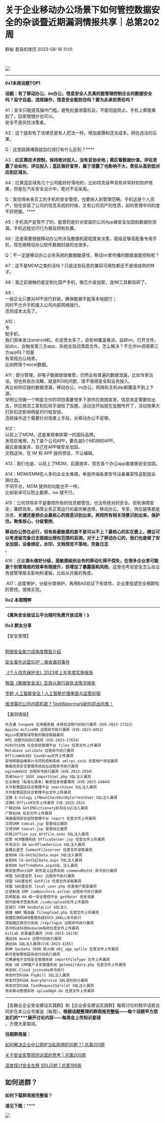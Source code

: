 #  关于企业移动办公场景下如何管控数据安全的杂谈暨近期漏洞情报共享｜总第202周   
群秘  君哥的体历   2023-08-16 11:01  
  
‍‍  
  
![](https://mmbiz.qpic.cn/mmbiz_gif/yXsxtS2cfwYLicju4TyAeQhibftSnibn1R9dnxB7tCR0JyCicooUTh4rDmWsBv1wBniaFHVGdaNmMeJOl1hVIicPKkzg/640?wx_fmt=gif "")  
  
****  
**0x1本周话题TOP1**  
  
  
**话题：有了移动办公、im办公，信息安全人员真的能管理控制企业的数据安全吗？监守自盗、违规操作，信息安全能防住吗？要为此承担责任吗？**  
  
A1：安全只能提高操作门槛，避免批量泄露机会，不能彻底防止。手机上都能看到了，回家慢慢抄也可以。  
安全不是风险决策者。  
  
A2：这个就和有了法律还是有人犯法一样，增加威慑和违法成本，明白违法的后果。  
  
Q：这思路跟堵路就加红绿灯有什么区别？****  
  
A3：**红区靠技术控制，保持绝对投入，没有妥协余地；黄区看数据价值，评估泄露了会如何，评估投入；蓝区做好宣导，属于泄露了也影响不大，责任从高到低对应到区域长**。  
  
A4：红黄蓝区域有几个公司能好好落地的，比如坦克装甲具有非常好的防护效果，但是在汽车安全设计中，绝对不会采用。  
  
Q：我觉得未来员工的手机的安全管控，也要纳入到管理范畴。手机这是个人资产，但在安装了公司的信息系统的时候，又有公司资产的性质，如何管理中间的度不好把握。****  
  
A5：手机资产是管不了的，能管的是针对安装的公司App做安全加固和数据防泄漏，手机远程访问行为做监控和处置。  
  
A6：还是需要根据移动办公所涉及数据机密程度来决策，密级足够高配备专用手机，现在做移动办公软件数据封装的也很多。  
  
Q：不一定是移动办公业务系统的数据敏感性，移动im里传播的数据谁能控制呢？  
  
A7：这不是MDM之类的活吗？只是这些玩意的兼容可用性都还不是很成熟的样子。  
  
A8：我之前接触的是定制化国产手机，做芯片级加密，连IM工具都自研了。  
  
A9：  
一般企业只要对APP进行封装，确保数据不能落本地就行；  
同时不允许手机接入公司内部网络就行。  
否则成本太高了。  
  
A10：  
专  
配手机，  
我们原来发过android机，负反馈太多了，会影响覆盖推进。自研im，打开文件，如doc，会触发第三方app，系统会自动落盘文件。怎么解决？不允许im调用第三方app吗？但是  
有常规办公场景。  
比如修改个excel数据。  
  
A11：部分管理，非电子数据就很难管，仍然会有普遍的数据泄漏，比如专家访谈。但也有些办法解，就是ROI的问题，值不值得安全和业务投入。  
再比如供应链的数据泄漏，移动办公，im办公，网络和主机dlp都覆盖不到上下游。  
举例公司做一个明星合作的项目需要很多下游供应商搞宣发，信息肯定需要给出去，供应商员工拿到后转手就给了饭圈，活动没开始就在饭圈传开了，活动效果大打折扣还影响明星的行程安排。  
违规操作这个需要针对场景上手段，光移动办公不足够。  
  
A12：  
以前上了MDM，还是某榜单排第一的国际品牌。  
发现巨难用，为了装个公司APP，要先装5个MDM的APP。  
最后直接废弃，自己在APP做安全加固。  
文档这块，在 IM 和 APP 提供预览，不让编辑。  
  
A13：我们也是，以前上了MDM，后面废弃，现在各个办公app直接做安全加固。  
  
A14：MDM/EMM在人多的企业太难搞，单是终端各类型号设备兼容性适配就会搞吐血。  
不同平台，MDM 提供的功能也不一样。  
比如安卓可以防止截屏，ios 就不行。  
  
A15：公司领导并不是要把所有的信息都管住，也没有绝对的安全。但有保障安全，兼顾效率，保障业务正常运行的最优解选择。移动办公，专家，供应链等都是场景，**关键还是把企业最核心的信息识别出来，再把所有相关场景识别出来，保护住。聚焦核心，分级管控**。  
  
**移动办公势在必行，但有些最敏感的是不是可以不上？最核心的实在要上，建议可以考虑留完备日志做超出授权范围的监测。对于上了移动办公的，我们也是做了安全加固，设备绑定，水印，文档预览不落地，完备日志**  
。  
  
A16：还是**源头做好分级，高敏感级别业务的移动化得不偿失，在很多企业里可能是个别管理层的效率有限提升，但增加了暴露面和风险**。这里也考验安全怎么给业务或管理层去影响和灌输，比如从共赢的角度。  
  
 A17：适度保护，分级分类保护。再用BAS验证下有效性，企业里指望完全细颗粒的管控，很难实现。  
  
**0x2 本周精粹**  
  
****  
**《离朱安全验证云平台限时免费开放试用！》**  
  
  
**0x3 群友分享**  
  
  
【安全管理】  
  
  
[](http://mp.weixin.qq.com/s?__biz=MzI3Njk2OTIzOQ==&mid=2247485176&idx=1&sn=2e70dd4297145e6cd806368ca861472d&chksm=eb6c2480dc1bad9673981cfd1aad398f2111607e63749642f5ad102eefee87af788705645b69&mpshare=1&scene=21&srcid=0619qQPce76LnUTlVRMrrIK8&sharer_sharetime=1687133751723&sharer_shareid=fd1af9f13ea3f3f0dc3c35ba1f331bb1#wechat_redirect)  
[网络安全能力成熟度模型介绍](http://mp.weixin.qq.com/s?__biz=MzA5MDY3MzMyOQ==&mid=2649440427&idx=1&sn=c5f93ef40acada080b751a3c7f46bdf6&chksm=8817f975bf60706306940beeb5ea6af0ad938d58dea67a4dab2299487d0b313d0cd474d17af5&mpshare=1&scene=21&srcid=0621WcKMw6ncGlSh2gkmRnai&sharer_sharetime=1687336434906&sharer_shareid=1431ef288b7faf279f7da6f7abd6b901#wechat_redirect)  
  
  
  
[安全事件运营SOP：接收漏洞事件](http://mp.weixin.qq.com/s?__biz=MzI3Njk2OTIzOQ==&mid=2247485176&idx=1&sn=2e70dd4297145e6cd806368ca861472d&chksm=eb6c2480dc1bad9673981cfd1aad398f2111607e63749642f5ad102eefee87af788705645b69&mpshare=1&scene=21&srcid=0619qQPce76LnUTlVRMrrIK8&sharer_sharetime=1687133751723&sharer_shareid=fd1af9f13ea3f3f0dc3c35ba1f331bb1#wechat_redirect)  
  
  
  
[《个人信息保护法》2023年上半年度实施报告](http://mp.weixin.qq.com/s?__biz=MzUwOTkwNzEwNg==&mid=2247495341&idx=1&sn=54938acce40a44dca42a25241d6cf05f&chksm=f909b760ce7e3e76291e19c757d61ad7ffb664bea477d2f0d57d52ec43c14949a5b9c0286e08&mpshare=1&scene=21&srcid=0625ZidnzwuA4xXRxFDZcrra&sharer_sharetime=1687666519177&sharer_shareid=233381a32d2260002a0c5f4a2a11ec90#wechat_redirect)  
  
  
  
[我国《数据安全法》生效以来行政执法情况报告](http://mp.weixin.qq.com/s?__biz=MzUwOTkwNzEwNg==&mid=2247495194&idx=1&sn=6690a24d140341e14fe003f751e2893a&chksm=f909b7d7ce7e3ec1a4fe78644748ce2c6911776315f1f01cea147559a8449bda40a87da62014&mpshare=1&scene=21&srcid=0621zLdz4RzVJM8cHVvEao83&sharer_sharetime=1687321565982&sharer_shareid=233381a32d2260002a0c5f4a2a11ec90#wechat_redirect)  
  
  
  
[专题·人工智能安全 | 人工智能伦理审查与监管初探](http://mp.weixin.qq.com/s?__biz=MzA5MzE5MDAzOA==&mid=2664186591&idx=1&sn=d9a6775db9672f747fa2901df3cd48c2&chksm=8b594026bc2ec930302ac5739985d5b11f2dec71cff316438bbce28aac2d2642ab488ad20381&mpshare=1&scene=21&srcid=0620y7hOnGPS31e6ZbrORESR&sharer_sharetime=1687191737371&sharer_shareid=4a549281c7d8f067d766da5aff57a064#wechat_redirect)  
  
  
  
[谁泄露的公司内部机密？TextWatermark助你抓出内鬼！](http://mp.weixin.qq.com/s?__biz=MzUyODQ0MTE2MQ==&mid=2247483738&idx=1&sn=f1867316eec7e43a4e248ed8443d59e3&chksm=fa710b7ccd06826a560712d9b2ceee1b1fba103b246ea7d61b92eb470a03e2401c39146ebc0b&mpshare=1&scene=21&srcid=0224hHDdleV5H10421j4tyvH&sharer_sharetime=1677217112053&sharer_shareid=76cbc06038dbfb74a0e12de0b864400d&notreplace=true#wechat_redirect)  
  
  
  
【漏洞情报】  
  
```
东方通 tongweb 应用服务器 未授权远程代码执行漏洞（XVE-2023-17221）
Apache ActiveMQ 远程命令执行漏洞（XVE-2023-6852）
Nginx配置错误导致的路径穿越漏洞
WPS 远程代码执行漏洞（XVE-2023-17624）
HiKVISION 综合安防管理平台 files 任意文件上传漏洞
Metabase validate 远程命令执行漏洞
OfficeWeb365 SaveDraw文件上传漏洞
安恒明御运维审计与风险控制系统 xmlrpc.sock 任意用户添加漏洞
傲盾信息安全管理系统前台远程命令执行漏洞
nginxWebUI 远程命令执行漏洞（XVE-2023-2934）
百卓Smart S85F importhtml.php SQL注入漏洞
企业微信（私有化版本）敏感信息泄露漏洞（XVE-2023-24844）
大华智慧园区综合管理平台 searchJson SQL注入漏洞
大华智慧园区综合管理平台文件上传漏洞
泛微 E-Cology ifNewsCheckOutByCurrentUser SQL注入漏洞
泛微E-Office9文件上传漏洞 CVE-2023-2523
广联达OA GetIMDictionary处存在sql注入漏洞
广联达OA 后台文件上传漏洞
海康威视综合安防管理平台 report 任意文件上传漏洞
汉得SRM tomcat.jsp 登录绕过漏洞
汉得SRM tomcat.jsp 登录绕过漏洞 
红帆iOffice zyy_AttFile.asmx SQL注入漏洞
宏景 HCM管理系统 OfficeServer.jsp 任意文件上传漏洞
华天动力 OA workFlowService SQL注入漏洞
金蝶云星空 CommonFileserver 任意文件读取漏洞
金和OA C6-GetSqlData.aspx SQL注入漏洞
金和OA C6-GetSqlData.aspx SQL注入漏洞 
金和OA GetTreeDate.aspxSQL 注入漏洞
联软安界UniSDP 软件定义边界系统 commondRetSt 命令执行漏洞
绿盟 SAS堡垒机 Exec 远程命令执行漏洞
绿盟 SAS堡垒机 GetFile 任意文件读取漏洞
绿盟 SAS堡垒机 local_user.php 任意用户登录漏洞
企望制造 ERP comboxstore.action 远程命令执行漏洞
启明星辰-4A 统一安全管控平台 getMater 信息泄漏
契约锁电子签章系统 /code/upload文件上传漏洞
任我行 CRM SmsDataList SQL注入
锐捷 NBR 路由器 fileupload.php 任意文件上传漏洞
锐捷交换机WEB管理系统EXCU_SHELL命令执行
深信服应用交付系统 /rep/login 远程命令执行漏洞
苏州科达科技Kedacom系统任意文件上传漏洞
GitLab 目录遍历漏洞（XVE-2023-16170）
通达OA moare 远程代码执行漏洞
通达OA SQL注入漏洞(CVE-2023-4165)
网神 SecGate 3600 防火墙 obj_app_upfile 任意文件上传漏洞
新开普智慧校园系统代码执行漏洞
亿赛通电子文档安全管理系统 importFileType 文件上传漏洞
用友 U8 CRM客户关系管理系统 getemaildata.php 任意文件上传漏洞
用友NC-Cloud jsinvoke命令执行
用友时空KSOA PayBill SQL注入漏洞
用友时空KSOA QueryService SQL语句执行漏洞
用友时空KSOA TaskRequestServlet SQL注入漏洞
用友移动管理系统 uploadApk.do 任意文件上传漏洞
```  
  
  
-------------------------------------------------------------------------------  
  
【金融业企业安全建设实践群】和【企业安全建设实践群】每周讨论的精华话题会同步在本公众号推送（每周）。**根据话题整理的群周报完整版——每个话题甲方朋友们的****展开讨论内容——每周会上传知识星球**  
，方便大家查阅。  
  
**往期群周报：**  
  
[如何解决企业中公网IP当私网用的问题？| 总第201周](http://mp.weixin.qq.com/s?__biz=MzI2MjQ1NTA4MA==&mid=2247489847&idx=1&sn=fb79ef5ccfca626723bfcb5a8aa22ddc&chksm=ea4bb370dd3c3a66a461c0431ab511bb339a9609c12d2fd867ce3bf572a71351a0e0854ff34b&scene=21#wechat_redirect)  
  
  
[关于安全告警规则运营的思考 | 总第200周](http://mp.weixin.qq.com/s?__biz=MzI2MjQ1NTA4MA==&mid=2247489836&idx=1&sn=dfded82fd16b225048e260d79ca04f0f&chksm=ea4bb36bdd3c3a7d3d511b8e0068b001a7ca0d79bb1b79f7e74a2f2087de0e5aa0f1863b7b07&scene=21#wechat_redirect)  
  
  
[深度探讨安全左移 SDL问题 | 总第199周](http://mp.weixin.qq.com/s?__biz=MzI2MjQ1NTA4MA==&mid=2247489827&idx=1&sn=acd9fc2e0d6d0c8541b5dfc16d8c4b24&chksm=ea4bb364dd3c3a72fd2a84e53715509fb85649cf0ae56836a700f1240aec63c7d5dbd86e5b6f&scene=21#wechat_redirect)  
  
## 如何进群？  
  
**如何下载群周报完整版？**  
  
**请见下图：******  
  
![](https://mmbiz.qpic.cn/mmbiz_jpg/yXsxtS2cfwbppZu5PBSictiaObD2Bnru4z5nSyfMrsqjPO0micwA8CsIDUxRb73kIPomrYtYpWuWqPwMU17LHAIpg/640?wx_fmt=jpeg "")  
  
  
  
  
  
  
  
  
  
  
  
  
